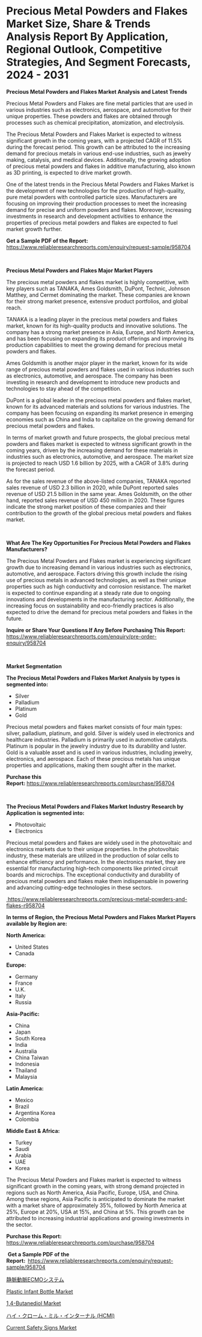 <p><h1>Precious Metal Powders and Flakes Market Size, Share & Trends Analysis Report By Application, Regional Outlook, Competitive Strategies, And Segment Forecasts, 2024 - 2031</h1></p><p><strong>Precious Metal Powders and Flakes Market Analysis and Latest Trends</strong></p>
<p><p>Precious Metal Powders and Flakes are fine metal particles that are used in various industries such as electronics, aerospace, and automotive for their unique properties. These powders and flakes are obtained through processes such as chemical precipitation, atomization, and electrolysis.</p><p>The Precious Metal Powders and Flakes Market is expected to witness significant growth in the coming years, with a projected CAGR of 11.5% during the forecast period. This growth can be attributed to the increasing demand for precious metals in various end-use industries, such as jewelry making, catalysis, and medical devices. Additionally, the growing adoption of precious metal powders and flakes in additive manufacturing, also known as 3D printing, is expected to drive market growth.</p><p>One of the latest trends in the Precious Metal Powders and Flakes Market is the development of new technologies for the production of high-quality, pure metal powders with controlled particle sizes. Manufacturers are focusing on improving their production processes to meet the increasing demand for precise and uniform powders and flakes. Moreover, increasing investments in research and development activities to enhance the properties of precious metal powders and flakes are expected to fuel market growth further.</p></p>
<p><strong>Get a Sample PDF of the Report:&nbsp;</strong> <a href="https://www.reliableresearchreports.com/enquiry/request-sample/958704">https://www.reliableresearchreports.com/enquiry/request-sample/958704</a></p>
<p>&nbsp;</p>
<p><strong>Precious Metal Powders and Flakes Major Market Players</strong></p>
<p><p>The precious metal powders and flakes market is highly competitive, with key players such as TANAKA, Ames Goldsmith, DuPont, Technic, Johnson Matthey, and Cermet dominating the market. These companies are known for their strong market presence, extensive product portfolios, and global reach.</p><p>TANAKA is a leading player in the precious metal powders and flakes market, known for its high-quality products and innovative solutions. The company has a strong market presence in Asia, Europe, and North America, and has been focusing on expanding its product offerings and improving its production capabilities to meet the growing demand for precious metal powders and flakes.</p><p>Ames Goldsmith is another major player in the market, known for its wide range of precious metal powders and flakes used in various industries such as electronics, automotive, and aerospace. The company has been investing in research and development to introduce new products and technologies to stay ahead of the competition.</p><p>DuPont is a global leader in the precious metal powders and flakes market, known for its advanced materials and solutions for various industries. The company has been focusing on expanding its market presence in emerging economies such as China and India to capitalize on the growing demand for precious metal powders and flakes.</p><p>In terms of market growth and future prospects, the global precious metal powders and flakes market is expected to witness significant growth in the coming years, driven by the increasing demand for these materials in industries such as electronics, automotive, and aerospace. The market size is projected to reach USD 1.6 billion by 2025, with a CAGR of 3.8% during the forecast period.</p><p>As for the sales revenue of the above-listed companies, TANAKA reported sales revenue of USD 2.3 billion in 2020, while DuPont reported sales revenue of USD 21.5 billion in the same year. Ames Goldsmith, on the other hand, reported sales revenue of USD 450 million in 2020. These figures indicate the strong market position of these companies and their contribution to the growth of the global precious metal powders and flakes market.</p></p>
<p>&nbsp;</p>
<p><strong>What Are The Key Opportunities For Precious Metal Powders and Flakes Manufacturers?</strong></p>
<p><p>The Precious Metal Powders and Flakes market is experiencing significant growth due to increasing demand in various industries such as electronics, automotive, and aerospace. Factors driving this growth include the rising use of precious metals in advanced technologies, as well as their unique properties such as high conductivity and corrosion resistance. The market is expected to continue expanding at a steady rate due to ongoing innovations and developments in the manufacturing sector. Additionally, the increasing focus on sustainability and eco-friendly practices is also expected to drive the demand for precious metal powders and flakes in the future.</p></p>
<p><strong>Inquire or Share Your Questions If Any Before Purchasing This Report:</strong> <a href="https://www.reliableresearchreports.com/enquiry/pre-order-enquiry/958704">https://www.reliableresearchreports.com/enquiry/pre-order-enquiry/958704</a></p>
<p>&nbsp;</p>
<p><strong>Market Segmentation</strong></p>
<p><strong>The Precious Metal Powders and Flakes Market Analysis by types is segmented into:</strong></p>
<p><ul><li>Silver</li><li>Palladium</li><li>Platinum</li><li>Gold</li></ul></p>
<p><p>Precious metal powders and flakes market consists of four main types: silver, palladium, platinum, and gold. Silver is widely used in electronics and healthcare industries. Palladium is primarily used in automotive catalysts. Platinum is popular in the jewelry industry due to its durability and luster. Gold is a valuable asset and is used in various industries, including jewelry, electronics, and aerospace. Each of these precious metals has unique properties and applications, making them sought after in the market.</p></p>
<p><strong>Purchase this Report:&nbsp;</strong><a href="https://www.reliableresearchreports.com/purchase/958704">https://www.reliableresearchreports.com/purchase/958704</a></p>
<p>&nbsp;</p>
<p><strong>The Precious Metal Powders and Flakes Market Industry Research by Application is segmented into:</strong></p>
<p><ul><li>Photovoltaic</li><li>Electronics</li></ul></p>
<p><p>Precious metal powders and flakes are widely used in the photovoltaic and electronics markets due to their unique properties. In the photovoltaic industry, these materials are utilized in the production of solar cells to enhance efficiency and performance. In the electronics market, they are essential for manufacturing high-tech components like printed circuit boards and microchips. The exceptional conductivity and durability of precious metal powders and flakes make them indispensable in powering and advancing cutting-edge technologies in these sectors.</p></p>
<p><a href="https://www.reliableresearchreports.com/precious-metal-powders-and-flakes-r958704">&nbsp;https://www.reliableresearchreports.com/precious-metal-powders-and-flakes-r958704</a></p>
<p><strong>In terms of Region, the Precious Metal Powders and Flakes Market Players available by Region are:</strong></p>
<p>
    <p> <strong> North America: </strong>
        <ul>
            <li>United States</li>
            <li>Canada</li>
        </ul>
        </p> 
    <p> <strong> Europe: </strong>
        <ul>
            <li>Germany</li>
            <li>France</li>
            <li>U.K.</li>
            <li>Italy</li>
            <li>Russia</li>
        </ul>
        </p> 
    <p> <strong> Asia-Pacific: </strong>
        <ul>
            <li>China</li>
            <li>Japan</li>
            <li>South Korea</li>
            <li>India</li>
            <li>Australia</li>
            <li>China Taiwan</li>
            <li>Indonesia</li>
            <li>Thailand</li>
            <li>Malaysia</li>
        </ul>
        </p> 
    <p> <strong> Latin America: </strong>
        <ul>
            <li>Mexico</li>
            <li>Brazil</li>
            <li>Argentina Korea</li>
            <li>Colombia</li>
        </ul>
        </p> 
    <p> <strong> Middle East & Africa: </strong>
        <ul>
            <li>Turkey</li>
            <li>Saudi</li>
            <li>Arabia</li>
            <li>UAE</li>
            <li>Korea</li>
        </ul>
    </p>
    </p>
<p><p>The Precious Metal Powders and Flakes market is expected to witness significant growth in the coming years, with strong demand projected in regions such as North America, Asia Pacific, Europe, USA, and China. Among these regions, Asia Pacific is anticipated to dominate the market with a market share of approximately 35%, followed by North America at 25%, Europe at 20%, USA at 15%, and China at 5%. This growth can be attributed to increasing industrial applications and growing investments in the sector.</p></p>
<p><strong>Purchase this Report: </strong><a href="https://www.reliableresearchreports.com/purchase/958704">https://www.reliableresearchreports.com/purchase/958704</a></p>
<p>&nbsp;<strong>Get a Sample PDF of the Report:&nbsp;&nbsp;</strong><a href="https://www.reliableresearchreports.com/enquiry/request-sample/958704">https://www.reliableresearchreports.com/enquiry/request-sample/958704</a></p>
<p><strong></strong></p>
<p><p><a href="https://github.com/AaronVargas43/Market-Research-Report-List-1/blob/main/775575884513.md">静脈動脈ECMOシステム</a></p><p><a href="https://issuu.com/reportprime-2/docs/plastic-infant-bottle-market-size-2030.pptx">Plastic Infant Bottle Market</a></p><p><a href="https://github.com/kufem1/Market-Research-Report-List-2/blob/main/14-butanediol-market.md">1,4-Butanediol Market</a></p><p><a href="https://github.com/CloydAbbott2023/Market-Research-Report-List-1/blob/main/489778384514.md">ハイ・クローム・ミル・インターナル (HCMI)</a></p><p><a href="https://github.com/singletonthaxterkelliehr2df/Market-Research-Report-List-2/blob/main/current-safety-signs-market.md">Current Safety Signs Market</a></p></p>